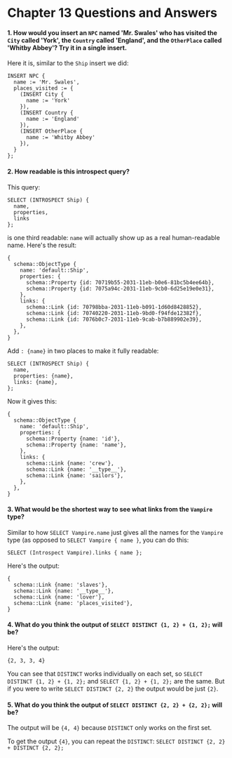 # Chapter 13 Questions and Answers

#### 1. How would you insert an `NPC` named 'Mr. Swales' who has visited the `City` called 'York', the `Country` called 'England', and the `OtherPlace` called 'Whitby Abbey'? Try it in a single insert.

Here it is, similar to the `Ship` insert we did:

```edgeql
INSERT NPC {
  name := 'Mr. Swales',
  places_visited := {
    (INSERT City {
      name := 'York'
    }),
    (INSERT Country {
      name := 'England'
    }),
    (INSERT OtherPlace {
      name := 'Whitby Abbey'
    }),
  }
};
```

#### 2. How readable is this introspect query?

This query:

```edgeql
SELECT (INTROSPECT Ship) {
  name,
  properties,
  links
};
```

is one third readable: `name` will actually show up as a real human-readable name. Here's the result:

```
{
  schema::ObjectType {
    name: 'default::Ship',
    properties: {
      schema::Property {id: 70719b55-2031-11eb-b0e6-81bc5b4ee64b},
      schema::Property {id: 7075a94c-2031-11eb-9cb0-6d25e19e0e31},
    },
    links: {
      schema::Link {id: 70798bba-2031-11eb-b091-1d60d8428852},
      schema::Link {id: 70740220-2031-11eb-9bd0-f94fde12382f},
      schema::Link {id: 7076b0c7-2031-11eb-9cab-b7b889902e39},
    },
  },
}
```

Add `: {name}` in two places to make it fully readable:

```edgeql
SELECT (INTROSPECT Ship) {
  name,
  properties: {name},
  links: {name},
};
```

Now it gives this:

```
{
  schema::ObjectType {
    name: 'default::Ship',
    properties: {
      schema::Property {name: 'id'},
      schema::Property {name: 'name'},
    },
    links: {
      schema::Link {name: 'crew'},
      schema::Link {name: '__type__'},
      schema::Link {name: 'sailors'},
    },
  },
}
```

#### 3. What would be the shortest way to see what links from the `Vampire` type?

Similar to how `SELECT Vampire.name` just gives all the names for the `Vampire` type (as opposed to `SELECT Vampire { name }`, you can do this:

```edgeql
SELECT (Introspect Vampire).links { name };
```

Here's the output:

```
{
  schema::Link {name: 'slaves'},
  schema::Link {name: '__type__'},
  schema::Link {name: 'lover'},
  schema::Link {name: 'places_visited'},
}
```

#### 4. What do you think the output of `SELECT DISTINCT {1, 2} + {1, 2};` will be?

Here's the output:

```
{2, 3, 3, 4}
```

You can see that `DISTINCT` works individually on each set, so `SELECT DISTINCT {1, 2} + {1, 2};` and `SELECT {1, 2} + {1, 2};` are the same. But if you were to write `SELECT DISTINCT {2, 2}` the output would be just `{2}`.

#### 5. What do you think the output of `SELECT DISTINCT {2, 2} + {2, 2};` will be?

The output will be `{4, 4}` because `DISTINCT` only works on the first set.

To get the output `{4}`, you can repeat the `DISTINCT`: `SELECT DISTINCT {2, 2} + DISTINCT {2, 2};`
